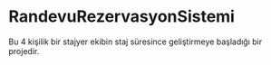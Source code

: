 # RandevuRezervasyonSistemi
Bu 4 kişilik bir stajyer ekibin staj süresince geliştirmeye başladığı bir projedir.



